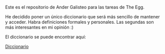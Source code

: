 Este es el repositorio de Ander Galisteo para las tareas de The Egg.

He decidido poner un único diccionario que será más sencillo de mantener y acceder. Habra definiciones formales y personales. Las segundas son más interesantes en mi opinión :)

El diccionario se puede encontrar aquí:

[Diccionario](diccionario.csv)
